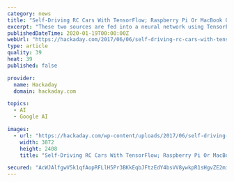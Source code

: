 ```yaml
---
category: news
title: "Self-Driving RC Cars With TensorFlow; Raspberry Pi Or MacBook Onboard"
excerpt: "These two sources are fed into a neural network using TensorFlow. You train the system by driving the vehicle manually through the course a few times and then let it drive itself. In the video ..."
publishedDateTime: 2020-01-19T00:00:00Z
webUrl: "https://hackaday.com/2017/06/06/self-driving-rc-cars-with-tensorflow-raspberry-pi-or-macbook-onboard/?source=post_page---------------------------"
type: article
quality: 39
heat: 39
published: false

provider:
  name: Hackaday
  domain: hackaday.com

topics:
  - AI
  - Google AI

images:
  - url: "https://hackaday.com/wp-content/uploads/2017/06/self-driving-rc-cars.jpg"
    width: 3872
    height: 2408
    title: "Self-Driving RC Cars With TensorFlow; Raspberry Pi Or MacBook Onboard"

secured: "AcWJAlfgwV5k1qfAopRFLlH5Pr3BKkEqbJFtzEdY4bsVV8ywkpR1sHgvZE2miXdKY/nonTZF2gqoKTUFwyeDOjhG+pSESCkH1HGZVkIpN6D6XL1TpVQ8gysEJcX6r7DYVHIye9/ndmezObgBg38G33JqlDtIeUCP26HWJ7JvxKMyM+66lXmo5qfP7AUaBIqAuq3l4s8wkPJg+7V6obQB2cDQuRounUUK12W2Sqww3FyF1nwahYUFr5rvla+bOClZavnB6sQFHsSemx2l7Ngx1E2/06gfTjLqVW5H08AsjcX3IStp8cHylaqcRHw8Z+5e;XCxqWlUKRJ+/fbIfPbl/Rw=="
---
```


